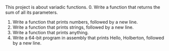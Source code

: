 This project is about variadic functions.
0. Write a function that returns the sum of all its parameters.
1. Write a function that prints numbers, followed by a new line.
2. Write a function that prints strings, followed by a new line.
3. Write a function that prints anything.
100. Write a 64-bit program in assembly that prints Hello, Holberton, followed by a new line.
